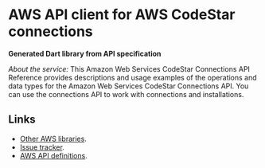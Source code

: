 # AWS API client for AWS CodeStar connections

**Generated Dart library from API specification**

*About the service:*
This Amazon Web Services CodeStar Connections API Reference provides
descriptions and usage examples of the operations and data types for the
Amazon Web Services CodeStar Connections API. You can use the connections
API to work with connections and installations.

## Links

- [Other AWS libraries](https://github.com/agilord/aws_client/tree/master/generated).
- [Issue tracker](https://github.com/agilord/aws_client/issues).
- [AWS API definitions](https://github.com/aws/aws-sdk-js/tree/master/apis).
